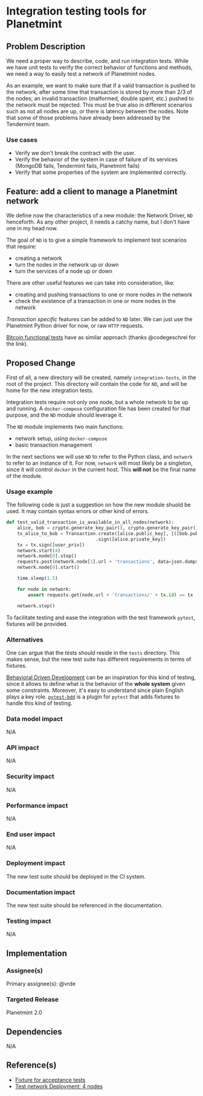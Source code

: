 <!---
Copyright © 2020 Interplanetary Database Association e.V.,
Planetmint and IPDB software contributors.
SPDX-License-Identifier: (Apache-2.0 AND CC-BY-4.0)
Code is Apache-2.0 and docs are CC-BY-4.0
--->

# Integration testing tools for Planetmint

## Problem Description
We need a proper way to describe, code, and run integration tests. While we have unit tests to verify the correct behavior of functions and methods, we need a way to easily test a network of Planetmint nodes.

As an example, we want to make sure that if a valid transaction is pushed to the network, after some time that transaction is stored by more than 2/3 of the nodes; an invalid transaction (malformed, double spent, etc.) pushed to the network must be rejected. This must be true also in different scenarios such as not all nodes are up, or there is latency between the nodes. Note that some of those problems have already been addressed by the Tendermint team.

### Use cases
- Verify we don't break the contract with the user.
- Verify the behavior of the system in case of failure of its services (MongoDB fails, Tendermint fails, Planetmint fails)
- Verify that some properties of the system are implemented correctly.

## Feature: add a client to manage a Planetmint network
We define now the characteristics of a new module: the Network Driver, `ND` henceforth. As any other project, it needs a catchy name, but I don't have one in my head now.

The goal of `ND` is to give a simple framework to implement test scenarios that require:
- creating a network
- turn the nodes in the network up or down
- turn the services of a node up or down

There are other useful features we can take into consideration, like:
- creating and pushing transactions to one or more nodes in the network
- check the existence of a transaction in one or more nodes in the network

*Transaction specific* features can be added to `ND` later. We can just use the Planetmint Python driver for now, or raw `HTTP` requests.

[Bitcoin functional tests](https://github.com/bitcoin/bitcoin/tree/v0.15.0/test/functional) have as similar approach (thanks @codegeschrei for the link).

## Proposed Change
First of all, a new directory will be created, namely `integration-tests`, in the root of the project. This directory will contain the code for `ND`, and will be home for the new integration tests.

Integration tests require not only one node, but a whole network to be up and running. A `docker-compose` configuration file has been created for that purpose, and the `ND` module should leverage it.

The `ND` module implements two main functions:
- network setup, using `docker-compose`
- basic transaction management

In the next sections we will use `ND` to refer to the Python class, and `network` to refer to an instance of it. For now, `network` will most likely be a singleton, since it will control `docker` in the current host. This **will not** be the final name of the module.

### Usage example
The following code is just a suggestion on how the new module shuold be used. It may contain syntax errors or other kind of errors.

```python
def test_valid_transaction_is_available_in_all_nodes(network):
    alice, bob = crypto.generate_key_pair(), crypto.generate_key_pair()
    tx_alice_to_bob = Transaction.create([alice.public_key], [([bob.public_key], 1)])\
                                 .sign([alice.private_key])
    tx = tx.sign([user_priv])
    network.start(4)
    network.node[0].stop()
    requests.post(network.node[1].url + 'transactions', data=json.dumps(tx.to_dict()))
    network.node[0].start()

    time.sleep(1.5)

    for node in network:
        assert requests.get(node.url + 'transactions/' + tx.id) == tx

    network.stop()
```

To facilitate testing and ease the integration with the test framework `pytest`, fixtures will be provided.

### Alternatives
One can argue that the tests should reside in the `tests` directory. This makes sense, but the new test suite has different requirements in terms of fixtures.

[Behavioral Driven Development](https://en.wikipedia.org/wiki/Behavior-driven_development) can be an inspiration for this kind of testing, since it allows to define what is the behavior of the **whole system** given some constraints. Moreover, it's easy to understand since plain English plays a key role. [`pytest-bdd`](https://pypi.python.org/pypi/pytest-bdd) is a plugin for `pytest` that adds fixtures to handle this kind of testing.

### Data model impact
N/A

### API impact
N/A

### Security impact
N/A

### Performance impact
N/A

### End user impact
N/A

### Deployment impact
The new test suite should be deployed in the CI system.

### Documentation impact
The new test suite should be referenced in the documentation.


### Testing impact
N/A


## Implementation

### Assignee(s)
Primary assignee(s): @vrde


### Targeted Release
Planetmint 2.0


## Dependencies
N/A

## Reference(s)
* [Fixture for acceptance tests](https://github.com/bigchaindb/bigchaindb/pull/1384)
* [Test network Deployment: 4 nodes](https://github.com/bigchaindb/bigchaindb/issues/1922)
